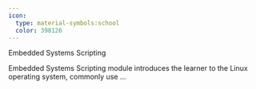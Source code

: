 ```yaml
---
icon:
  type: material-symbols:school
  color: 398126
---
```


Embedded Systems Scripting

Embedded Systems Scripting module introduces the learner to the Linux operating system, commonly use ... 
